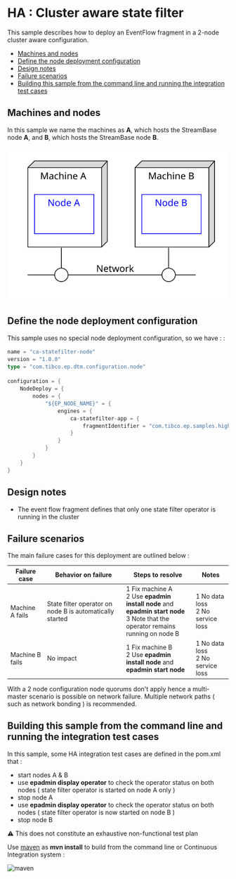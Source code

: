 
[comment]: # (  Copyright \(C\) 2018-2019, TIBCO Software Inc.                               )

[comment]: # (                                                                               )

[comment]: # (  Redistribution and use in source and binary forms, with or without           )

[comment]: # (  modification, are permitted provided that the following conditions are met:  )

[comment]: # (                                                                               )

[comment]: # (  1. Redistributions of source code must retain the above copyright notice,    )

[comment]: # (     this list of conditions and the following disclaimer.                     )

[comment]: # (                                                                               )

[comment]: # (  2. Redistributions in binary form must reproduce the above copyright notice, )

[comment]: # (     this list of conditions and the following disclaimer in the documentation )

[comment]: # (     and/or other materials provided with the distribution.                    )

[comment]: # (                                                                               )

[comment]: # (  3. Neither the name of the copyright holder nor the names of its contributors)

[comment]: # (     may be used to endorse or promote products derived from this software     )

[comment]: # (     without specific prior written permission.                                )

[comment]: # (                                                                               )

[comment]: # (  THIS SOFTWARE IS PROVIDED BY THE COPYRIGHT HOLDERS AND CONTRIBUTORS "AS IS"  )

[comment]: # (  AND ANY EXPRESS OR IMPLIED WARRANTIES, INCLUDING, BUT NOT LIMITED TO, THE    )

[comment]: # (  IMPLIED WARRANTIES OF MERCHANTABILITY AND FITNESS FOR A PARTICULAR PURPOSE   )

[comment]: # (  ARE DISCLAIMED. IN NO EVENT SHALL THE COPYRIGHT HOLDER OR CONTRIBUTORS BE    )

[comment]: # (  LIABLE FOR ANY DIRECT, INDIRECT, INCIDENTAL, SPECIAL, EXEMPLARY, OR          )

[comment]: # (  CONSEQUENTIAL DAMAGES \(INCLUDING, BUT NOT LIMITED TO, PROCUREMENT OF        )

[comment]: # (  SUBSTITUTE GOODS OR SERVICES; LOSS OF USE, DATA, OR PROFITS; OR BUSINESS     )

[comment]: # (  INTERRUPTION\) HOWEVER CAUSED AND ON ANY THEORY OF LIABILITY, WHETHER IN     )

[comment]: # (  CONTRACT, STRICT LIABILITY, OR TORT \(INCLUDING NEGLIGENCE OR OTHERWISE\)    )

[comment]: # (  ARISING IN ANY WAY OUT OF THE USE OF THIS SOFTWARE, EVEN IF ADVISED OF THE   )

[comment]: # (  POSSIBILITY OF SUCH DAMAGE.                                                  )

# HA : Cluster aware state filter

This sample describes how to deploy an EventFlow fragment in a 2-node cluster aware configuration.

* [Machines and nodes](#machines-and-nodes)
* [Define the node deployment configuration](#define-the-node-deployment-configuration)
* [Design notes](#design-notes)
* [Failure scenarios](#failure-scenarios)
* [Building this sample from the command line and running the integration test cases](#building-this-sample-from-the-command-line-and-running-the-integration-test-cases)

<a name="machines-and-nodes"></a>

## Machines and nodes

In this sample we name the machines as **A**,  which hosts the StreamBase node **A**, 
and **B**, which hosts the StreamBase node **B**.

![nodes](images/two-node-cluster-aware.svg)

<a name="define-the-node-deployment-configuration"></a>

## Define the node deployment configuration

This sample uses no special node deployment configuration, so we have : :

```scala
name = "ca-statefilter-node"
version = "1.0.0"
type = "com.tibco.ep.dtm.configuration.node"

configuration = {
    NodeDeploy = {
        nodes = {
            "${EP_NODE_NAME}" = {
                engines = {
                    ca-statefilter-app = {
                        fragmentIdentifier = "com.tibco.ep.samples.highavailability.ca-statefilter-ef"
                    }
                }
            }
        }
    }
}
```

<a name="design-notes"></a>

## Design notes

* The event flow fragment defines that only one state filter operator is running in the cluster

<a name="failure-scenarios"></a>

## Failure scenarios

The main failure cases for this deployment are outlined below :

Failure case   | Behavior on failure | Steps to resolve | Notes
--- | --- | --- | ---
Machine A fails | State filter operator on node B is automatically started  | 1 Fix machine A<br/>2 Use **epadmin install node** and **epadmin start node**<br/>3 Note that the operator remains running on node B | 1 No data loss<br/>2 No service loss
Machine B fails | No impact | 1 Fix machine B<br/>2 Use **epadmin install node** and **epadmin start node** | 1 No data loss<br/>2 No service loss

With a 2 node configuration node quorums don't apply hence a multi-master scenario is possible on network failure.
Multiple network paths ( such as network bonding ) is recommended.

<a name="building-this-sample-from-the-command-line-and-running-the-integration-test-cases"></a>

## Building this sample from the command line and running the integration test cases

In this sample, some HA integration test cases are defined in the pom.xml that :

* start nodes A & B
* use **epadmin display operator** to check the operator status on both nodes ( state filter operator is started on node A only )
* stop node A
* use **epadmin display operator** to check the operator status on both nodes ( state filter operator is now started on node B )
* stop node B

:warning: This does not constitute an exhaustive non-functional test plan

Use [maven](https://maven.apache.org) as **mvn install** to build from the command line or Continuous Integration system :

![maven](images/maven.gif)
